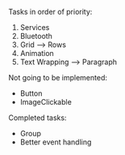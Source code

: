 Tasks in order of priority:
 1. Services
 2. Bluetooth
 3. Grid --> Rows
 4. Animation
 5. Text Wrapping --> Paragraph

Not going to be implemented:
 - Button
 - ImageClickable

Completed tasks:
 - Group
 - Better event handling
